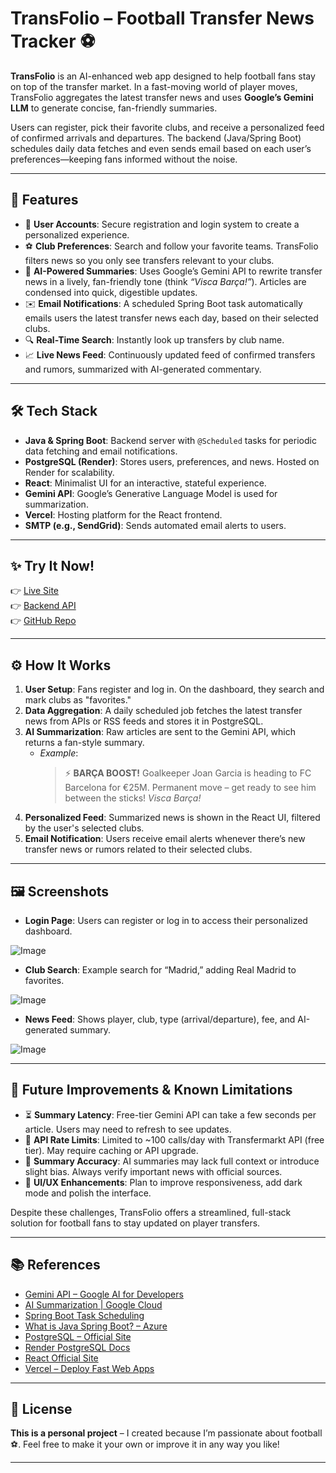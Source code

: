 # TransFolio – Football Transfer News Tracker ⚽

**TransFolio** is an AI-enhanced web app designed to help football fans stay on top of the transfer market. In a fast-moving world of player moves, TransFolio aggregates the latest transfer news and uses **Google’s Gemini LLM** to generate concise, fan-friendly summaries.

Users can register, pick their favorite clubs, and receive a personalized feed of confirmed arrivals and departures. The backend (Java/Spring Boot) schedules daily data fetches and even sends email based on each user’s preferences—keeping fans informed without the noise.

---

## 🌟 Features

- 🔐 **User Accounts**: Secure registration and login system to create a personalized experience.
- ⚽ **Club Preferences**: Search and follow your favorite teams. TransFolio filters news so you only see transfers relevant to your clubs.
- 🤖 **AI-Powered Summaries**: Uses Google’s Gemini API to rewrite transfer news in a lively, fan-friendly tone (think *“Visca Barça!”*). Articles are condensed into quick, digestible updates.
- ✉️ **Email Notifications**: A scheduled Spring Boot task automatically emails users the latest transfer news each day, based on their selected clubs.
- 🔍 **Real-Time Search**: Instantly look up transfers by club name.
- 📈 **Live News Feed**: Continuously updated feed of confirmed transfers and rumors, summarized with AI-generated commentary.

---

## 🛠 Tech Stack

- **Java & Spring Boot**: Backend server with `@Scheduled` tasks for periodic data fetching and email notifications.
- **PostgreSQL (Render)**: Stores users, preferences, and news. Hosted on Render for scalability.
- **React**: Minimalist UI for an interactive, stateful experience.
- **Gemini API**: Google’s Generative Language Model is used for summarization.
- **Vercel**: Hosting platform for the React frontend.
- **SMTP (e.g., SendGrid)**: Sends automated email alerts to users.

---

## ✨ Try It Now!

👉 [Live Site](https://transfolio-wlln.vercel.app/)  
👉 [Backend API](https://transfolio-backend.onrender.com)  
👉 [GitHub Repo](https://github.com/ASRoshanKrishna/transfolio)

---

## ⚙️ How It Works

1. **User Setup**: Fans register and log in. On the dashboard, they search and mark clubs as "favorites."
2. **Data Aggregation**: A daily scheduled job fetches the latest transfer news from APIs or RSS feeds and stores it in PostgreSQL.
3. **AI Summarization**: Raw articles are sent to the Gemini API, which returns a fan-style summary.
    - _Example_:
      > ⚡ **BARÇA BOOST!** Goalkeeper Joan Garcia is heading to FC Barcelona for €25M. Permanent move – get ready to see him between the sticks! *Visca Barça!*
4. **Personalized Feed**: Summarized news is shown in the React UI, filtered by the user's selected clubs.
5. **Email Notification**: Users receive email alerts whenever there’s new transfer news or rumors related to their selected clubs.
---

## 🖼 Screenshots

- **Login Page**: Users can register or log in to access their personalized dashboard.

![Image](https://github.com/user-attachments/assets/e0c372be-e567-461c-9a07-faa5904947d3)

- **Club Search**: Example search for “Madrid,” adding Real Madrid to favorites.

![Image](https://github.com/user-attachments/assets/7172427f-c077-437b-84cb-0785843fd804)

- **News Feed**: Shows player, club, type (arrival/departure), fee, and AI-generated summary.

![Image](https://github.com/user-attachments/assets/ea77661c-1e9a-4492-850b-ba2e753cfc98)

---

## 🔮 Future Improvements & Known Limitations

- ⏳ **Summary Latency**: Free-tier Gemini API can take a few seconds per article. Users may need to refresh to see updates.
- 🚧 **API Rate Limits**: Limited to ~100 calls/day with Transfermarkt API (free tier). May require caching or API upgrade.
- 🎯 **Summary Accuracy**: AI summaries may lack full context or introduce slight bias. Always verify important news with official sources.
- 📱 **UI/UX Enhancements**: Plan to improve responsiveness, add dark mode and polish the interface.

Despite these challenges, TransFolio offers a streamlined, full-stack solution for football fans to stay updated on player transfers.

---

## 📚 References

- [Gemini API – Google AI for Developers](https://ai.google.dev/api/all-methods)
- [AI Summarization | Google Cloud](https://cloud.google.com/use-cases/ai-summarization)
- [Spring Boot Task Scheduling](https://spring.io/guides/gs/scheduling-tasks/)
- [What is Java Spring Boot? – Azure](https://azure.microsoft.com/en-us/resources/cloud-computing-dictionary/what-is-java-spring-boot)
- [PostgreSQL – Official Site](https://www.postgresql.org/)
- [Render PostgreSQL Docs](https://render.com/docs/postgresql)
- [React Official Site](https://legacy.reactjs.org/)
- [Vercel – Deploy Fast Web Apps](https://vercel.com/)

---

## 📜 License

**This is a personal project** – I created because I’m passionate about football ⚽️. Feel free to make it your own or improve it in any way you like!

---
